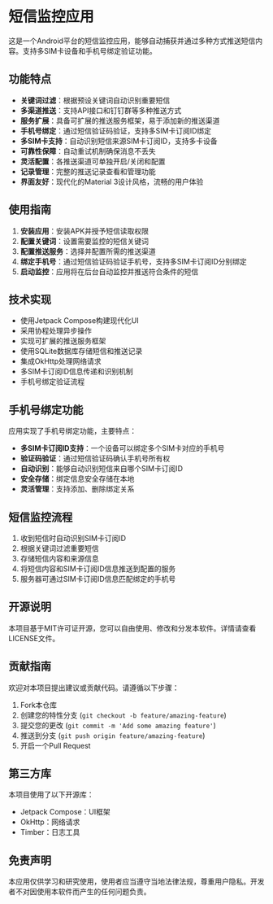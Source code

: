# 短信监控应用

这是一个Android平台的短信监控应用，能够自动捕获并通过多种方式推送短信内容。支持多SIM卡设备和手机号绑定验证功能。

## 功能特点

- **关键词过滤**：根据预设关键词自动识别重要短信
- **多渠道推送**：支持API接口和钉钉群等多种推送方式
- **服务扩展**：具备可扩展的推送服务框架，易于添加新的推送渠道
- **手机号绑定**：通过短信验证码验证，支持多SIM卡订阅ID绑定
- **多SIM卡支持**：自动识别短信来源SIM卡订阅ID，支持多卡设备
- **可靠性保障**：自动重试机制确保消息不丢失
- **灵活配置**：各推送渠道可单独开启/关闭和配置
- **记录管理**：完整的推送记录查看和管理功能
- **界面友好**：现代化的Material 3设计风格，流畅的用户体验

## 使用指南

1. **安装应用**：安装APK并授予短信读取权限
2. **配置关键词**：设置需要监控的短信关键词
3. **配置推送服务**：选择并配置所需的推送渠道
4. **绑定手机号**：通过短信验证码验证手机号，支持多SIM卡订阅ID分别绑定
5. **启动监控**：应用将在后台自动监控并推送符合条件的短信

## 技术实现

- 使用Jetpack Compose构建现代化UI
- 采用协程处理异步操作
- 实现可扩展的推送服务框架
- 使用SQLite数据库存储短信和推送记录
- 集成OkHttp处理网络请求
- 多SIM卡订阅ID信息传递和识别机制
- 手机号绑定验证流程

## 手机号绑定功能

应用实现了手机号绑定功能，主要特点：

- **多SIM卡订阅ID支持**：一个设备可以绑定多个SIM卡对应的手机号
- **验证码验证**：通过短信验证码确认手机号所有权
- **自动识别**：能够自动识别短信来自哪个SIM卡订阅ID
- **安全存储**：绑定信息安全存储在本地
- **灵活管理**：支持添加、删除绑定关系

## 短信监控流程

1. 收到短信时自动识别SIM卡订阅ID
2. 根据关键词过滤重要短信
3. 存储短信内容和来源信息
4. 将短信内容和SIM卡订阅ID信息推送到配置的服务
5. 服务器可通过SIM卡订阅ID信息匹配绑定的手机号

## 开源说明

本项目基于MIT许可证开源，您可以自由使用、修改和分发本软件。详情请查看LICENSE文件。

## 贡献指南

欢迎对本项目提出建议或贡献代码。请遵循以下步骤：

1. Fork本仓库
2. 创建您的特性分支 (`git checkout -b feature/amazing-feature`)
3. 提交您的更改 (`git commit -m 'Add some amazing feature'`)
4. 推送到分支 (`git push origin feature/amazing-feature`)
5. 开启一个Pull Request

## 第三方库

本项目使用了以下开源库：

- Jetpack Compose：UI框架
- OkHttp：网络请求
- Timber：日志工具

## 免责声明

本应用仅供学习和研究使用，使用者应当遵守当地法律法规，尊重用户隐私。开发者不对因使用本软件而产生的任何问题负责。 